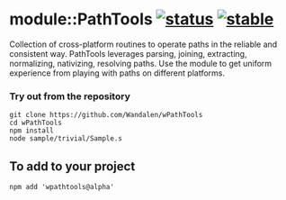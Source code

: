 # module::PathTools  [![status](https://github.com/Wandalen/wPathTools/workflows/publish/badge.svg)](https://github.com/Wandalen/wPathTools/actions?query=workflow%3Apublish) [![stable](https://img.shields.io/badge/stability-stable-brightgreen.svg)](https://github.com/emersion/stability-badges#stable)

Collection of cross-platform routines to operate paths in the reliable and consistent way. PathTools leverages parsing, joining, extracting, normalizing, nativizing, resolving paths. Use the module to get uniform experience from playing with paths on different platforms.

### Try out from the repository
```
git clone https://github.com/Wandalen/wPathTools
cd wPathTools
npm install
node sample/trivial/Sample.s
```

## To add to your project
```
npm add 'wpathtools@alpha'
```
